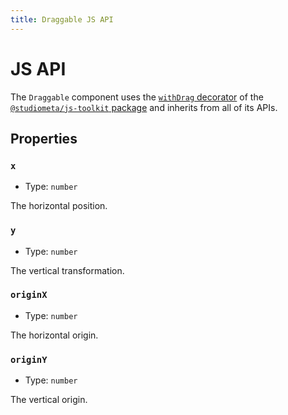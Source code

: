 ```yaml
---
title: Draggable JS API
---
```


# JS API

The `Draggable` component uses the [`withDrag` decorator](https://js-toolkit.studiometa.dev/api/decorators/withDrag.html) of the [`@studiometa/js-toolkit` package](https://js-toolkit.studiometa.dev) and inherits from all of its APIs.

## Properties

### `x`

- Type: `number`

The horizontal position.

### `y`

- Type: `number`

The vertical transformation.

### `originX`

- Type: `number`

The horizontal origin.

### `originY`

- Type: `number`

The vertical origin.
